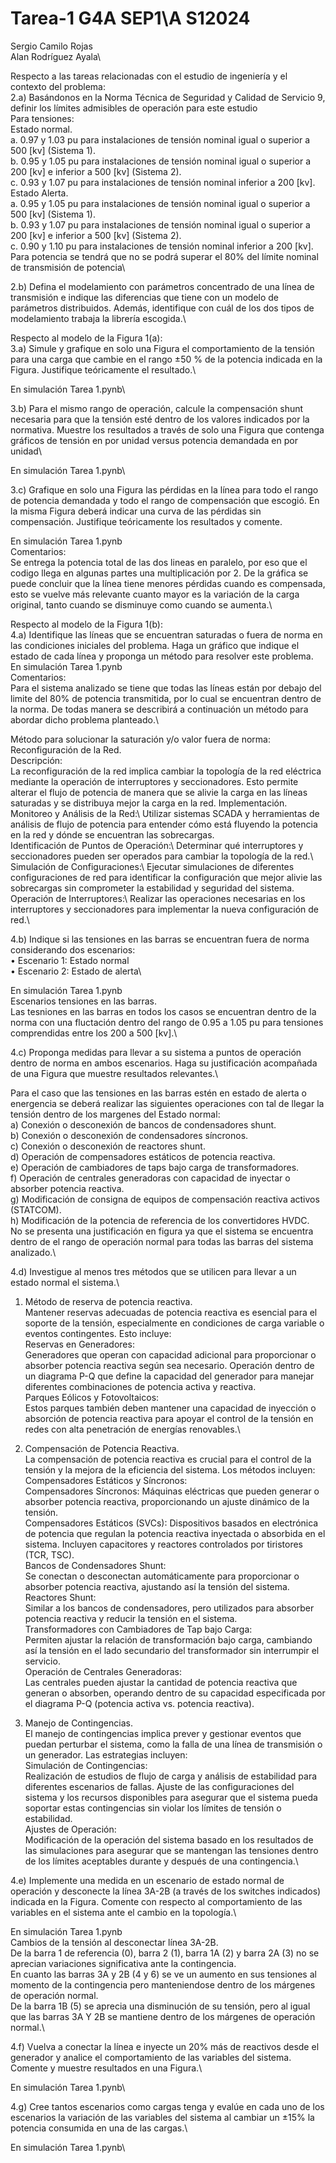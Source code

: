 # Tarea-1 G4A SEP1\A S12024
 Sergio Camilo Rojas\
 Alan Rodríguez Ayala\

Respecto a las tareas relacionadas con el estudio de ingeniería y el contexto del problema:\
2.a) Basándonos en la Norma Técnica de Seguridad y Calidad de Servicio 9, definir los límites admisibles de operación para este estudio\
Para tensiones:\
Estado normal.\
    a. 0.97 y 1.03 pu para instalaciones de tensión nominal igual o superior a 500 [kv] (Sistema 1).\
    b. 0.95 y 1.05 pu para instalaciones de tensión nominal igual o superior a 200 [kv] e inferior a 500 [kv] (Sistema 2).\
    c. 0.93 y 1.07 pu para instalaciones de tensión nominal inferior a 200 [kv].\
Estado Alerta.\
    a. 0.95 y 1.05 pu para instalaciones de tensión nominal igual o superior a 500 [kv] (Sistema 1).\
    b. 0.93 y 1.07 pu para instalaciones de tensión nominal igual o superior a 200 [kv] e inferior a 500 [kv] (Sistema 2).\
    c. 0.90 y 1.10 pu para instalaciones de tensión nominal inferior a 200 [kv].\
Para potencia se tendrá que no se podrá superar el 80% del límite nominal de transmisión de potencia\ 

2.b) Defina el modelamiento con parámetros concentrado de una línea de transmisión e indique las diferencias que tiene con un modelo de parámetros distribuidos. Además, identifique con cuál de los dos tipos de modelamiento trabaja la librería escogida.\

Respecto al modelo de la Figura 1(a):\
3.a) Simule y grafique en solo una Figura el comportamiento de la tensión para una carga que cambie en el rango ±50 % de la potencia indicada en la Figura. Justifique teóricamente el resultado.\

En simulación Tarea 1.pynb\

3.b) Para el mismo rango de operación, calcule la compensación shunt necesaria para que la tensión esté dentro de los
valores indicados por la normativa. Muestre los resultados a través de solo una Figura que contenga gráficos de tensión
en por unidad versus potencia demandada en por unidad\

En simulación Tarea 1.pynb\

3.c) Grafique en solo una Figura las pérdidas en la línea para todo el rango de potencia demandada y todo el rango de compensación que escogió. En la misma Figura deberá indicar una curva de las pérdidas sin compensación. Justifique teóricamente los resultados y comente.

En simulación Tarea 1.pynb\
Comentarios:\
Se entrega la potencia total de las dos lineas en paralelo, por eso que el codigo llega en algunas partes una multiplicación por 2. De la gráfica se puede concluir que la línea tiene menores pérdidas cuando es compensada, esto se vuelve más relevante cuanto mayor es la variación de la carga original, tanto cuando se disminuye como cuando se aumenta.\

Respecto al modelo de la Figura 1(b):\
4.a) Identifique las líneas que se encuentran saturadas o fuera de norma en las condiciones iniciales del problema. Haga un gráfico que indique el estado de cada línea y proponga un método para resolver este problema.\
En simulación Tarea 1.pynb\
Comentarios:\
Para el sistema analizado se tiene que todas las líneas están por debajo del limite del 80% de potencia transmitida, por lo cual se encuentran dentro de la norma. De todas manera se describirá a continuación un método para abordar dicho problema planteado.\

Método para solucionar la saturación y/o valor fuera de norma:\
Reconfiguración de la Red.\
Descripción:\
    La reconfiguración de la red implica cambiar la topología de la red eléctrica mediante la operación de interruptores y seccionadores. Esto permite alterar el flujo de potencia de manera que se alivie la carga en las líneas saturadas y se distribuya mejor la carga en la red.
    Implementación.\
Monitoreo y Análisis de la Red:\ 
    Utilizar sistemas SCADA y herramientas de análisis de flujo de potencia para entender cómo está fluyendo la potencia en la red y dónde se encuentran las sobrecargas.\
Identificación de Puntos de Operación:\ 
    Determinar qué interruptores y seccionadores pueden ser operados para cambiar la topología de la red.\ 
Simulación de Configuraciones:\ 
    Ejecutar simulaciones de diferentes configuraciones de red para identificar la configuración que mejor alivie las sobrecargas sin comprometer la estabilidad y seguridad del sistema.\
Operación de Interruptores:\ 
    Realizar las operaciones necesarias en los interruptores y seccionadores para implementar la nueva configuración de red.\

4.b) Indique si las tensiones en las barras se encuentran fuera de norma considerando dos escenarios:\
• Escenario 1: Estado normal\
• Escenario 2: Estado de alerta\

En simulación Tarea 1.pynb\
Escenarios tensiones en las barras.\
Las tesniones en las barras en todos los casos se encuentran dentro de la norma con una fluctación dentro del rango de 0.95 a 1.05 pu para tensiones comprendidas entre los 200 a 500 [kv].\

4.c) Proponga medidas para llevar a su sistema a puntos de operación dentro de norma en ambos escenarios. Haga su justificación acompañada de una Figura que muestre resultados relevantes.\

Para el caso que las tensiones en las barras estén en estado de alerta o energencia se deberá realizar las siguientes operaciones con tal de llegar la tensión dentro de los margenes del Estado normal:\
    a) Conexión o desconexión de bancos de condensadores shunt.\
    b) Conexión o desconexión de condensadores síncronos.\
    c) Conexión o desconexión de reactores shunt.\
    d) Operación de compensadores estáticos de potencia reactiva.\
    e) Operación de cambiadores de taps bajo carga de transformadores.\
    f) Operación de centrales generadoras con capacidad de inyectar o absorber potencia reactiva.\
    g) Modificación de consigna de equipos de compensación reactiva activos (STATCOM).\
    h) Modificación de la potencia de referencia de los convertidores HVDC.\
No se presenta una justificación en figura ya que el sistema se encuentra dentro de el rango de operación normal para todas las barras del sistema analizado.\

4.d) Investigue al menos tres métodos que se utilicen para llevar a un estado normal el sistema.\

1. Método de reserva de potencia reactiva.\
    Mantener reservas adecuadas de potencia reactiva es esencial para el soporte de la tensión, especialmente en condiciones de carga variable o eventos contingentes. Esto incluye:\
    Reservas en Generadores:\
        Generadores que operan con capacidad adicional para proporcionar o absorber potencia reactiva según sea necesario.
        Operación dentro de un diagrama P-Q que define la capacidad del generador para manejar diferentes combinaciones de potencia activa y reactiva.\
    Parques Eólicos y Fotovoltaicos:\
        Estos parques también deben mantener una capacidad de inyección o absorción de potencia reactiva para apoyar el control de la tensión en redes con alta penetración de energías renovables.\

2. Compensación de Potencia Reactiva.\
    La compensación de potencia reactiva es crucial para el control de la tensión y la mejora de la eficiencia del sistema. Los métodos incluyen:\
    Compensadores Estáticos y Síncronos:\
        Compensadores Síncronos: Máquinas eléctricas que pueden generar o absorber potencia reactiva, proporcionando un ajuste dinámico de la tensión.\
        Compensadores Estáticos (SVCs): Dispositivos basados en electrónica de potencia que regulan la potencia reactiva inyectada o absorbida en el sistema. Incluyen capacitores y reactores controlados por tiristores (TCR, TSC).\
    Bancos de Condensadores Shunt:\
        Se conectan o desconectan automáticamente para proporcionar o absorber potencia reactiva, ajustando así la tensión del sistema.\
    Reactores Shunt:\
        Similar a los bancos de condensadores, pero utilizados para absorber potencia reactiva y reducir la tensión en el sistema.\
    Transformadores con Cambiadores de Tap bajo Carga:\
        Permiten ajustar la relación de transformación bajo carga, cambiando así la tensión en el lado secundario del transformador sin interrumpir el servicio.\
    Operación de Centrales Generadoras:\
        Las centrales pueden ajustar la cantidad de potencia reactiva que generan o absorben, operando dentro de su capacidad especificada por el diagrama P-Q (potencia activa vs. potencia reactiva).

3. Manejo de Contingencias.\
    El manejo de contingencias implica prever y gestionar eventos que puedan perturbar el sistema, como la falla de una línea de transmisión o un generador. Las estrategias incluyen:\
    Simulación de Contingencias:\
        Realización de estudios de flujo de carga y análisis de estabilidad para diferentes escenarios de fallas. Ajuste de las configuraciones del sistema y los recursos disponibles para asegurar que el sistema pueda soportar estas contingencias sin violar los límites de tensión o estabilidad.\
    Ajustes de Operación:\
        Modificación de la operación del sistema basado en los resultados de las simulaciones para asegurar que se mantengan las tensiones dentro de los límites aceptables durante y después de una contingencia.\

4.e) Implemente una medida en un escenario de estado normal de operación y desconecte la línea 3A-2B (a través de los switches indicados) indicada en la Figura. Comente con respecto al comportamiento de las variables en el sistema ante el cambio en la topología.\

En simulación Tarea 1.pynb\
Cambios de la tensión al desconectar línea 3A-2B.\
De la barra 1 de referencia (0), barra 2 (1), barra 1A (2) y barra 2A (3) no se aprecian variaciones significativa ante la contingencia. \
En cuanto las barras 3A y 2B (4 y 6) se ve un aumento en sus tensiones al momento de la contingencia pero manteniendose dentro de los márgenes de operación normal.\
De la barra 1B (5) se aprecia una disminución de su tensión, pero al igual que las barras 3A Y 2B se mantiene dentro de los márgenes de operación normal.\

4.f) Vuelva a conectar la línea e inyecte un 20% más de reactivos desde el generador y analice el comportamiento de las variables del sistema. Comente y muestre resultados en una Figura.\

En simulación Tarea 1.pynb\

4.g) Cree tantos escenarios como cargas tenga y evalúe en cada uno de los escenarios la variación de las variables del sistema al cambiar un ±15% la potencia consumida en una de las cargas.\

En simulación Tarea 1.pynb\
